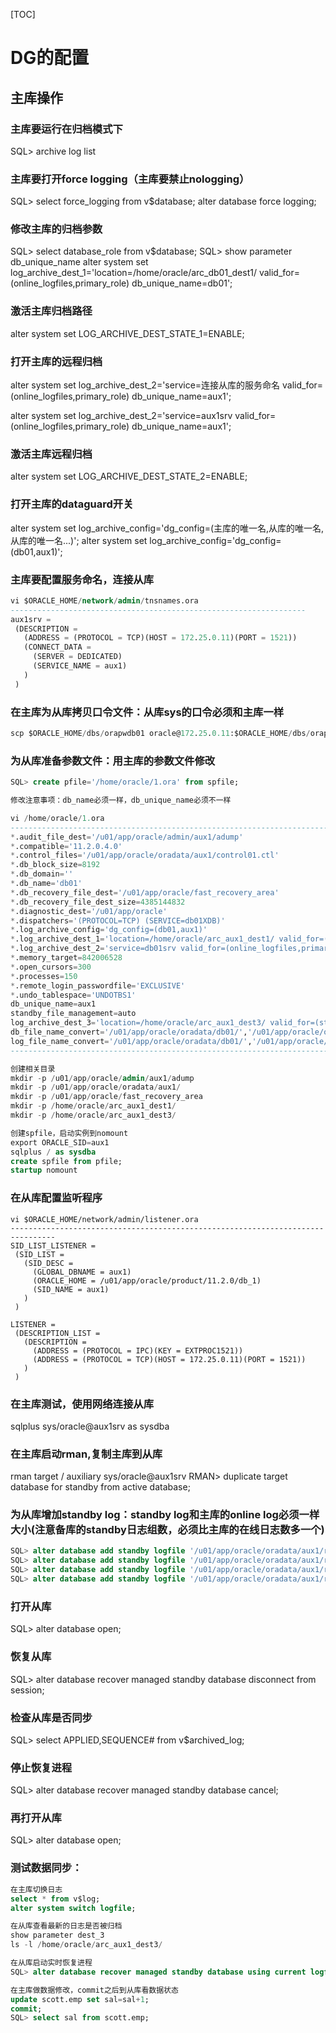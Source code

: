 [TOC]

# DG的配置

## 主库操作

### 主库要运行在归档模式下

SQL> archive log list

### 主库要打开force logging（主库要禁止nologging）

SQL> select force_logging from v$database;
alter database force logging;

### 修改主库的归档参数

SQL> select database_role from v$database;
SQL> show parameter db_unique_name
alter system set log_archive_dest_1='location=/home/oracle/arc_db01_dest1/ valid_for=(online_logfiles,primary_role) db_unique_name=db01';

### 激活主库归档路径

alter system set LOG_ARCHIVE_DEST_STATE_1=ENABLE;

### 打开主库的远程归档

alter system set log_archive_dest_2='service=连接从库的服务命名 valid_for=(online_logfiles,primary_role) db_unique_name=aux1';

alter system set log_archive_dest_2='service=aux1srv valid_for=(online_logfiles,primary_role) db_unique_name=aux1';

### 激活主库远程归档

alter system set LOG_ARCHIVE_DEST_STATE_2=ENABLE;

### 打开主库的dataguard开关

alter system set log_archive_config='dg_config=(主库的唯一名,从库的唯一名,从库的唯一名...)';
alter system set log_archive_config='dg_config=(db01,aux1)';

### 主库要配置服务命名，连接从库

```SQL
vi $ORACLE_HOME/network/admin/tnsnames.ora
------------------------------------------------------------------
aux1srv =
 (DESCRIPTION =
   (ADDRESS = (PROTOCOL = TCP)(HOST = 172.25.0.11)(PORT = 1521))
   (CONNECT_DATA =
     (SERVER = DEDICATED)
     (SERVICE_NAME = aux1)
   )
 )
```



### 在主库为从库拷贝口令文件：从库sys的口令必须和主库一样

```SQL
scp $ORACLE_HOME/dbs/orapwdb01 oracle@172.25.0.11:$ORACLE_HOME/dbs/orapwaux1
```

### 为从库准备参数文件：用主库的参数文件修改

```SQL
SQL> create pfile='/home/oracle/1.ora' from spfile;

修改注意事项：db_name必须一样，db_unique_name必须不一样

vi /home/oracle/1.ora
--------------------------------------------------------------------------------
*.audit_file_dest='/u01/app/oracle/admin/aux1/adump'
*.compatible='11.2.0.4.0'
*.control_files='/u01/app/oracle/oradata/aux1/control01.ctl'
*.db_block_size=8192
*.db_domain=''
*.db_name='db01'
*.db_recovery_file_dest='/u01/app/oracle/fast_recovery_area'
*.db_recovery_file_dest_size=4385144832
*.diagnostic_dest='/u01/app/oracle'
*.dispatchers='(PROTOCOL=TCP) (SERVICE=db01XDB)'
*.log_archive_config='dg_config=(db01,aux1)'
*.log_archive_dest_1='location=/home/oracle/arc_aux1_dest1/ valid_for=(online_logfiles,primary_role) db_unique_name=aux1'
*.log_archive_dest_2='service=db01srv valid_for=(online_logfiles,primary_role) db_unique_name=db01'
*.memory_target=842006528
*.open_cursors=300
*.processes=150
*.remote_login_passwordfile='EXCLUSIVE'
*.undo_tablespace='UNDOTBS1'
db_unique_name=aux1
standby_file_management=auto
log_archive_dest_3='location=/home/oracle/arc_aux1_dest3/ valid_for=(standby_logfiles,standby_role) db_unique_name=aux1'
db_file_name_convert='/u01/app/oracle/oradata/db01/','/u01/app/oracle/oradata/aux1/'
log_file_name_convert='/u01/app/oracle/oradata/db01/','/u01/app/oracle/oradata/aux1/'
--------------------------------------------------------------------------------

创建相关目录
mkdir -p /u01/app/oracle/admin/aux1/adump
mkdir -p /u01/app/oracle/oradata/aux1/
mkdir -p /u01/app/oracle/fast_recovery_area
mkdir -p /home/oracle/arc_aux1_dest1/
mkdir -p /home/oracle/arc_aux1_dest3/

创建spfile，启动实例到nomount
export ORACLE_SID=aux1
sqlplus / as sysdba
create spfile from pfile;
startup nomount
```



### 在从库配置监听程序

```mysql
vi $ORACLE_HOME/network/admin/listener.ora
--------------------------------------------------------------------------------
SID_LIST_LISTENER =
 (SID_LIST =
   (SID_DESC =
     (GLOBAL_DBNAME = aux1)
     (ORACLE_HOME = /u01/app/oracle/product/11.2.0/db_1)
     (SID_NAME = aux1)
   )
 )

LISTENER =
 (DESCRIPTION_LIST =
   (DESCRIPTION =
     (ADDRESS = (PROTOCOL = IPC)(KEY = EXTPROC1521))
     (ADDRESS = (PROTOCOL = TCP)(HOST = 172.25.0.11)(PORT = 1521))
   )
 )
```



### 在主库测试，使用网络连接从库

sqlplus sys/oracle@aux1srv as sysdba

### 在主库启动rman,复制主库到从库

rman target / auxiliary sys/oracle@aux1srv
RMAN> duplicate target database for standby from active database;

### 为从库增加standby log：standby log和主库的online log必须一样大小(注意备库的standby日志组数，必须比主库的在线日志数多一个)

```SQL
SQL> alter database add standby logfile '/u01/app/oracle/oradata/aux1/redo04.log' size 52428800;
SQL> alter database add standby logfile '/u01/app/oracle/oradata/aux1/redo05.log' size 52428800;
SQL> alter database add standby logfile '/u01/app/oracle/oradata/aux1/redo06.log' size 52428800;
SQL> alter database add standby logfile '/u01/app/oracle/oradata/aux1/redo07.log' size 52428800;

```



### 打开从库

SQL> alter database open;

### 恢复从库

SQL> alter database recover managed standby database disconnect from session;

### 检查从库是否同步

SQL> select APPLIED,SEQUENCE# from v$archived_log;

### 停止恢复进程

SQL> alter database recover managed standby database cancel;

### 再打开从库

SQL> alter database open;

### 测试数据同步：

```SQL
在主库切换日志
select * from v$log;
alter system switch logfile;

在从库查看最新的日志是否被归档
show parameter dest_3
ls -l /home/oracle/arc_aux1_dest3/

在从库启动实时恢复进程
SQL> alter database recover managed standby database using current logfile disconnect from session;

在主库做数据修改，commit之后到从库看数据状态
update scott.emp set sal=sal+1;
commit;
SQL> select sal from scott.emp;

```

